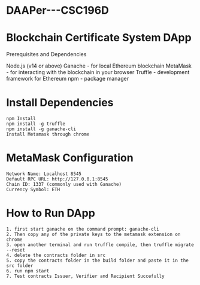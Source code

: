 # DAAPer---CSC196D 
# Blockchain Certificate System DApp

Prerequisites and Dependencies

Node.js (v14 or above)
Ganache - for local Ethereum blockchain
MetaMask - for interacting with the blockchain in your browser
Truffle - development framework for Ethereum
npm - package manager

# Install Dependencies 

    npm Install
    npm install -g truffle
    npm install -g ganache-cli
    Install Metamask through chrome

# MetaMask Configuration
    Network Name: Localhost 8545
    Default RPC URL: http://127.0.0.1:8545
    Chain ID: 1337 (commonly used with Ganache)
    Currency Symbol: ETH


# How to Run DApp

    1. first start ganache on the command prompt: ganache-cli
    2. Then copy any of the private keys to the metamask extension on chrome
    3. open another terminal and run truffle compile, then truffle migrate --reset
    4. delete the contracts folder in src
    5. copy the contracts folder in the build folder and paste it in the src folder
    6. run npm start
    7. Test contracts Issuer, Verifier and Recipient Succefully 